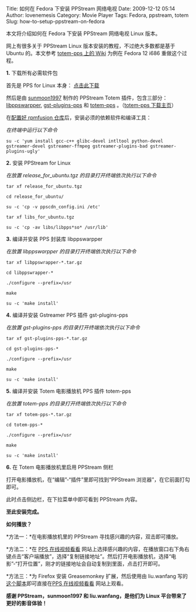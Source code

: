 Title: 如何在 Fedora 下安装 PPStream 网络电视
Date: 2009-12-12 05:14
Author: lovenemesis
Category: Movie Player
Tags: Fedora, ppstream, totem
Slug: how-to-setup-ppstream-on-fedora

本文将介绍如何在 Fedora 下安装 PPStream 网络电视 Linux 版本。

网上有很多关于 PPStream Linux 版本安装的教程，不过绝大多数都是基于
Ubuntu 的。本文参考 [totem-pps 上的
Wiki](http://code.google.com/p/totem-pps/wiki/HowToInstall) 为例在
Fedora 12 i686 重做这个过程。

**1.** 下载所有必需软件包

首先是 PPS for Linux 本身：
[点击此下载](http://download.ppstream.com/linux/release_for_ubuntu.tgz)

然后是由 [sunmoon1997](http://code.google.com/u/sunmoon1997/) 制作的
PPStream Totem 插件，包含三部分：
[libppswarpper](http://people.freedesktop.org/~jinghua/distfiles/libppswrapper-0.0.18.1.tar.gz),
[gst-plugins-pps](http://people.freedesktop.org/~jinghua/distfiles/gst-plugins-pps-0.0.18.tar.gz)
和
[totem-pps](http://people.freedesktop.org/~jinghua/distfiles/totem-pps-0.0.18.tar.gz)
。（[totem-pps
下载主页](http://people.freedesktop.org/~jinghua/distfiles/)）

在[配置好 rpmfusion
仓库](http://rpmfusion.org/Configuration/)后，安装必须的依赖软件和编译工具：

*在终端中运行以下命令*

`su -c 'yum install gcc-c++ glibc-devel intltool python-devel gstreamer-devel gstreamer-ffmpeg gstreamer-plugins-bad gstreamer-plugins-ugly'`

**2.** 安装 PPStream for Linux

*在放置 release\_for\_ubuntu.tgz 的目录打开终端依次执行以下命令*

`tar xf release_for_ubuntu.tgz`

`cd release_for_ubuntu/`

`su -c 'cp -v ppscdn_config.ini /etc'`

`tar xf libs_for_ubuntu.tgz`

`su -c 'cp -av libs/libpps*so* /usr/lib'`

**3.** 编译并安装 PPS 封装库 libppswarpper

*在放置 libppswarpper 的目录打开终端依次执行以下命令*

`tar xf libppswrapper-*.tar.gz`

`cd libppswrapper-*`

`./configure --prefix=/usr`

`make`

`su -c 'make install'`

**4.** 编译并安装 Gstreamer PPS 插件 gst-plugins-pps

*在放置 gst-plugins-pps 的目录打开终端依次执行以下命令*

`tar xf gst-plugins-pps-*.tar.gz`

`cd gst-plugins-pps-*`

`./configure --prefix=/usr`

`make`

`su -c 'make install'`

**5.** 编译并安装 Totem 电影播放机 PPS 插件 totem-pps

*在放置 totem-pps 的目录打开终端依次执行以下命令*

`tar xf totem-pps-*.tar.gz`

`cd totem-pps-*`

`./configure --prefix=/usr`

`make`

`su -c 'make install'`

**6.** 在 Totem 电影播放机里启用 PPStream 侧栏

打开电影播放机，在“编辑”-“插件”里即可找到“PPStream
浏览器”，在它前面打勾即可。

此时点击侧边栏，在下拉菜单中即可看到 PPStream 内容。

**至此安装完成。**

**如何播放？**

*方法一：*在电影播放机里的 PPStream 寻找感兴趣的内容，双击即可播放。

*方法二：*在 [PPS 在线视频看看](http://kan.pps.tv/)
网站上选择感兴趣的内容，在播放窗口右下角右键点击“客户端播放”，选择“复制链接地址”。然后打开电影播放机，选择“电影”-“打开位置”，刚才的链接地址会自动复制到里面，点击打开即可。

*方法三：*为 Firefox 安装 Greasemonkey 扩展，然后使用由 liu.wanfang
写的[这个脚本](http://userscripts.org/scripts/source/59991.user.js)即可直接在[PPS
在线视频看看](http://kan.pps.tv/) 网站上观看。

**感谢 PPStream，sunmoon1997 和 liu.wanfang，是他们为 Linux
平台带来了更好的影音体验！**
